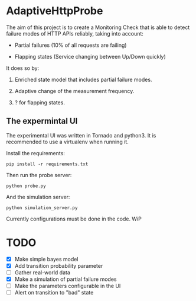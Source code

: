 # AdaptiveHttpProbe

The aim of this project is to create a Monitoring Check that is able to detect
failure modes of HTTP APIs reliably, taking into account:

* Partial failures (10% of all requests are failing)

* Flapping states (Service changing between Up/Down quickly)

It does so by:

1. Enriched state model that includes partial failure modes.

2. Adaptive change of the measurement frequency.

3. ? for flapping states.

## The expermintal UI

The experimental UI was written in Tornado and python3. It is recommended to use a virtualenv when running it.

Install the requirements:
```
pip install -r requirements.txt
```
Then run the probe server:
```
python probe.py
```
And the simulation server:
```
python simulation_server.py
```

Currently configurations must be done in the code. WiP


# TODO

- [x] Make simple bayes model
- [x] Add transition probability parameter
- [ ] Gather real-world data
- [x] Make a simulation of partial failure modes
- [ ] Make the parameters configurable in the UI
- [ ] Alert on transition to "bad" state
